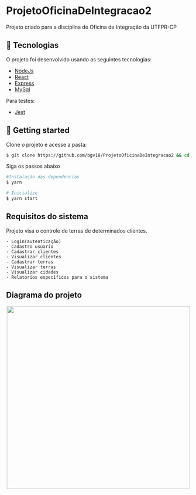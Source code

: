 # ProjetoOficinaDeIntegracao2

  Projeto criado para a disciplina de Oficina de Integração da UTFPR-CP

  ## 🧪 Tecnologias

  O projeto foi desenvolvido usando as seguintes tecnologias:

  - [NodeJs](https://nodejs.org/en/)
  - [React](reactjs.org)
  - [Express](https://expressjs.com)
  - [MySql](https://www.mysql.com)
  
  Para testes:
  - [Jest](https://jestjs.io/)

  ## 🚀 Getting started

  Clone o projeto e acesse a pasta:

  ```bash
  $ git clone https://github.com/bgv18/ProjetoOficinaDeIntegracao2 && cd ProjetoOficinaDeIntegracao2
  ```

  Siga os passos abaixo
  ```bash
  #Instalação das dependencias
  $ yarn

  # Inicialize
  $ yarn start
  ```
 
 ## Requisitos do sistema
 Projeto visa o controle de terras de determinados clientes.
 
    - Login(autenticação)
    - Cadastro usuario
    - Cadastrar clientes
    - Visualizar clientes
    - Cadastrar terras
    - Visualizar terras
    - Visualizar cidades
    - Relatorios especificos para o sistema
  
  ## Diagrama do projeto
  <div align="center">
    <img src="https://user-images.githubusercontent.com/82683814/186959365-2abeb757-46b0-437e-91c6-25c1a2bd51e3.png" width="500px"/>
  </div>
